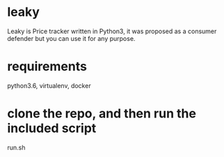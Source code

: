 # leaky
Leaky is Price tracker written in Python3, it was proposed as a consumer defender but you can use it for any purpose.

# requirements
python3.6, virtualenv, docker

# clone the repo, and then run the included script
run.sh
